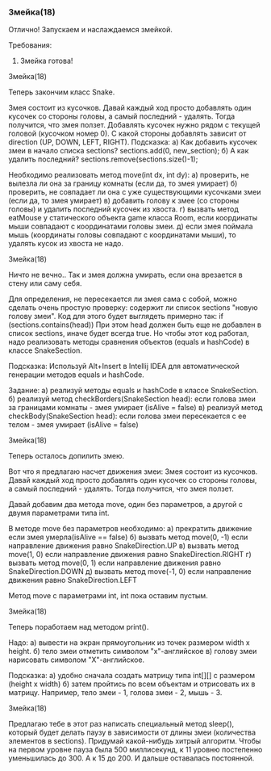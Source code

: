 
### Змейка(18)

Отлично!
Запускаем и наслаждаемся змейкой.


Требования:
1.	Змейка готова!


Змейка(18)

Теперь закончим класс Snake.

Змея состоит из кусочков. Давай каждый ход просто добавлять один кусочек со стороны головы,
а самый последний - удалять. Тогда получится, что змея ползет.
Добавлять кусочек нужно рядом с текущей головой (кусочком номер 0).
С какой стороны добавлять зависит от direction (UP, DOWN, LEFT, RIGHT).
Подсказка:
а) Как добавить кусочек змеи в начало списка sections?
sections.add(0, new_section);
б) А как удалить последний?
sections.remove(sections.size()-1);

Необходимо реализовать метод move(int dx, int dy):
a) проверить, не вылезла ли она за границу комнаты (если да, то змея умирает)
б) проверить, не совпадает ли она с уже существующими кусочками змеи (если да, то змея умирает)
в) добавить голову к змее (со стороны головы) и удалить последний кусочек из хвоста.
г) вызвать метод eatMouse у статического объекта game класса Room, если координаты мыши совпадают с координатами головы змеи.
д) если змея поймала мышь (координаты головы совпадают с координатами мыши), то удалять кусок из хвоста не надо.



Змейка(18)

Ничто не вечно.. Так и змея должна умирать, если она врезается в стену или саму себя.

Для определения, не пересекается ли змея сама с собой, можно сделать очень простую проверку:
содержит ли список sections &quot;новую голову змеи&quot;.
Код для этого будет выглядеть примерно так:
if (sections.contains(head))
При этом head должен быть еще не добавлен в список sections, иначе будет всегда true.
Но чтобы этот код работал, надо реализовать методы сравнения объектов (equals и hashCode) в классе SnakeSection.

Подсказка:
Используй Alt+Insert в Intellij IDEA для автоматической генерации методов equals и hashCode.

Задание:
а) реализуй методы equals и hashCode в классе SnakeSection.
б) реализуй метод checkBorders(SnakeSection head): если голова змеи за границами комнаты - змея умирает (isAlive = false)
в) реализуй метод checkBody(SnakeSection head): если голова змеи пересекается с ее телом - змея умирает (isAlive = false)




Змейка(18)

Теперь осталось допилить змею.

Вот что я предлагаю насчет движения змеи:
Змея состоит из кусочков. Давай каждый ход просто добавлять один кусочек со стороны головы,
а самый последний - удалять. Тогда получится, что змея ползет.

Давай добавим два метода move, один без параметров, а другой с двумя параметрами типа int.

В методе move без параметров необходимо:
а) прекратить движение если змея умерла(isAlive == false)
б) вызвать метод move(0, -1) если направление движения равно SnakeDirection.UP
в) вызвать метод move(1, 0) если направление движения равно SnakeDirection.RIGHT
г) вызвать метод move(0, 1) если направление движения равно SnakeDirection.DOWN
д) вызвать метод move(-1, 0) если направление движения равно SnakeDirection.LEFT

Метод move с параметрами int, int пока оставим пустым.



Змейка(18)

Теперь поработаем над методом print().

Надо:
а) вывести на экран прямоугольник из точек размером width x height.
б) тело змеи отметить символом &quot;x&quot;-английское
в) голову змеи нарисовать символом &quot;X&quot;-английское.

Подсказка:
а) удобно сначала создать матрицу типа int[][] с размером (height x width)
б) затем пройтись по всем объектам и отрисовать их в матрицу.
Например, тело змеи - 1, голова змеи - 2, мышь - 3.



Змейка(18)

Предлагаю тебе в этот раз написать специальный метод sleep(), который будет делать паузу
в зависимости от длины змеи (количества элементов в sections).
Придумай какой-нибудь хитрый алгоритм. Чтобы на первом уровне пауза была 500 миллисекунд,
к 11 уровню постепенно уменьшилась до 300. А к 15 до 200. И дальше оставалась постоянной.



